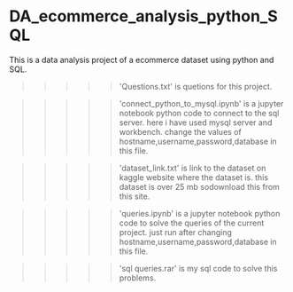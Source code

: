 # DA_ecommerce_analysis_python_SQL

This is a data analysis project of a ecommerce dataset using python and SQL.

>>>>> 'Questions.txt' is quetions for this project.

>>>>> 'connect_python_to_mysql.ipynb' is a jupyter notebook python code to connect to the sql server. here i have used mysql server and workbench. change the values of hostname,username,password,database in this file.

>>>>> 'dataset_link.txt' is link to the dataset on kaggle website where the dataset is. this dataset is over 25 mb sodownload this from this site.

>>>>> 'queries.ipynb' is a jupyter notebook python code to solve the queries of the current project. just run after changing hostname,username,password,database in this file.

>>>>> 'sql queries.rar' is my sql code to solve this problems.
 
